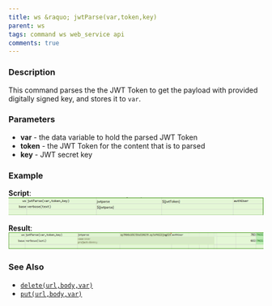 ```yaml
---
title: ws &raquo; jwtParse(var,token,key)
parent: ws
tags: command ws web_service api
comments: true
---
```



### Description
This command parses the the JWT Token to get the payload with provided digitally signed key, and stores it to `var`.


### Parameters
- **var** \- the data variable to hold the parsed JWT Token
- **token** \- the JWT Token for the content that is to parsed
- **key** \- JWT secret key


### Example
**Script**:<br/>
![](image/jwtParse_01.png)

**Result**:<br/>
![](image/jwtParse_02.png)


### See Also
- [`delete(url,body,var)`](delete(url,body,var))
- [`put(url,body,var)`](put(url,body,var))
